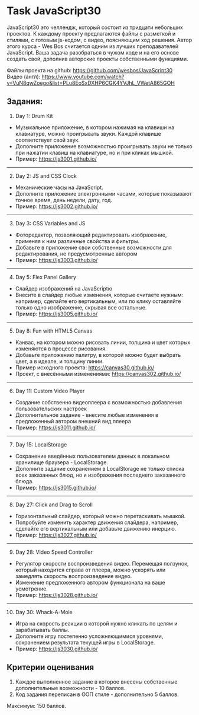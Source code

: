 # Task JavaScript30

JavaScript30 это челлендж, который состоит из тридцати небольших проектов. К каждому проекту предлагаются файлы с разметкой и стилями, с готовым js-кодом, с видео, поясняющим ход решения.  Автор этого курса - Wes Bos считается одним из лучших преподавателей JavaScript.
Ваша задача разобраться в чужом коде и на его основе создать свой, дополнив авторские проекты собственными функциями.

Файлы проекта на github: https://github.com/wesbos/JavaScript30  
Видео (англ): https://www.youtube.com/watch?v=VuN8qwZoego&list=PLu8EoSxDXHP6CGK4YVJhL_VWetA865GOH

## Задания:

1. Day 1: Drum Kit  
- Музыкальное приложение, в котором нажимая на клавиши на клавиатуре, можно проигрывать звуки. Каждой клавише соответствует свой звук.   
- Дополните приложение возможностью проигрывать звуки не только при нажатии клавиш на клавиатуре, но и при кликах мышкой.  
- Пример: https://js3001.github.io/  
---

2. Day 2: JS and CSS Clock  
- Механические часы на JavaScript.  
- Дополните приложение электронными часами, которые показывают точное время, день недели, дату, год.  
- Пример: https://js3002.github.io/
---

3. Day 3: CSS Variables and JS  
- Фоторедактор, позволяющий редактировать изображение, применяя к ним различные свойства и фильтры.
- Добавьте в приложение свои собственные возможности для редактирования, не предусмотренные автором
- Пример: https://js3003.github.io/
---

4. Day 5: Flex Panel Gallery
- Слайдер изображений на JavaScriptю  
- Внесите в слайдер любые изменения, которые считаете нужным: например, сделайте его вертикальным, или по клику оставляйте только одно изображение, скрывая все остальные.
- Пример: https://js3005.github.io/
---

5. Day 8: Fun with HTML5 Canvas
- Канвас, на котором можно рисовать линии, толщина и цвет которых изменяются в процессе рисования.  
- Добавьте приложению палитру, в которой можно будет выбрать цвет, а в идеале, и толщину линии.  
- Пример исходного проекта: https://canvas30.github.io/    
- Проект, с внесёнными изменениями: https://canvas302.github.io/
---

6. Day 11: Custom Video Player
- Создание собственно видеоплеера с возможностью добавления пользовательских настроек
- Дополнительное задание - внесите любые изменения в предложенный автором внешний вид плеера
- Пример: https://js3011.github.io/
---

7. Day 15: LocalStorage
- Сохранение введённых пользователем данных в локальном хранилище браузера - LocalStorage.   
- Дополните задание сохранением в LocalStorage не только списка всех заказанных блюд, но и изображения последнего заказанного блюда.
- Пример: https://js3015.github.io/
---

8. Day 27: Click and Drag to Scroll
- Горизонтальный слайдер, который можно перетаскивать мышкой. 
- Попробуйте изменить характер движения слайдера, например, сделайте его вертикальным или добавьте движению инерцию.
- Пример: https://js3027.github.io/
---

9. Day 28: Video Speed Controller
- Регулятор скорости воспроизведения видео. Перемещая ползунок, который находится справа от плеера, можно ускорять или замедлять скорость воспроизведение видео. 
- Изменение предложенного автором функционала на ваше усмотрение.
- Пример: https://js3028.github.io/
---

10. Day 30: Whack-A-Mole
- Игра на скорость реакции в которой нужно кликать по целям и зарабатывать баллы.
- Дополните игру постепенно усложняющимися уровнями, сохранением результата текущей игры в LocalStorage. 
- Пример: https://js3030.github.io/

## Критерии оценивания

1. Каждое выполненное задание в которое внесены собственные дополнительные возможности - 10 баллов.
2. Код задания переписан в ООП стиле - дополнительно 5 баллов.

Максимум: 150 баллов.
